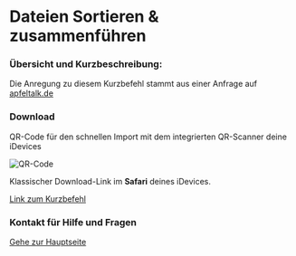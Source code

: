 # Dateien Sortieren & zusammenführen



###  Übersicht und Kurzbeschreibung:

Die Anregung zu diesem Kurzbefehl stammt aus einer Anfrage auf [apfeltalk.de](https://www.apfeltalk.de)


### Download

QR-Code für den schnellen Import mit dem integrierten QR-Scanner deine iDevices

![QR-Code](?resize=300&classes=caption "Link zum Download / Import in der Kurzbefehle-App")

Klassischer Download-Link im **Safari** deines iDevices.

[Link zum Kurzbefehl]()


### Kontakt für Hilfe und Fragen

[Gehe zur Hauptseite](https://github.com/P8DFxKfyJB/MeinUpdatKit/blob/master/README.md#kontakt-und-support)
